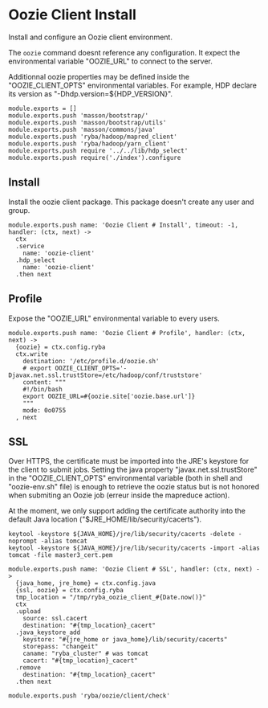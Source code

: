 
# Oozie Client Install

Install and configure an Oozie client environment.

The `oozie` command doesnt reference any configuration. It expect the
environmental variable "OOZIE_URL" to connect to the server.

Additionnal oozie properties may be defined inside the "OOZIE_CLIENT_OPTS"
environmental variables. For example, HDP declare its version as
"-Dhdp.version=${HDP_VERSION}".

    module.exports = []
    module.exports.push 'masson/bootstrap/'
    module.exports.push 'masson/bootstrap/utils'
    module.exports.push 'masson/commons/java'
    module.exports.push 'ryba/hadoop/mapred_client'
    module.exports.push 'ryba/hadoop/yarn_client'
    module.exports.push require '../../lib/hdp_select'
    module.exports.push require('./index').configure

## Install

Install the oozie client package. This package doesn't create any user and group.

    module.exports.push name: 'Oozie Client # Install', timeout: -1, handler: (ctx, next) ->
      ctx
      .service
        name: 'oozie-client'
      .hdp_select
        name: 'oozie-client'
      .then next

## Profile

Expose the "OOZIE_URL" environmental variable to every users.

    module.exports.push name: 'Oozie Client # Profile', handler: (ctx, next) ->
      {oozie} = ctx.config.ryba
      ctx.write
        destination: '/etc/profile.d/oozie.sh'
        # export OOZIE_CLIENT_OPTS='-Djavax.net.ssl.trustStore=/etc/hadoop/conf/truststore'
        content: """
        #!/bin/bash
        export OOZIE_URL=#{oozie.site['oozie.base.url']}
        """
        mode: 0o0755
      , next

## SSL

Over HTTPS, the certificate must be imported into the JRE's keystore for the
client to submit jobs. Setting the java property "javax.net.ssl.trustStore"
in the "OOZIE_CLIENT_OPTS" environmental variable (both in shell and
"oozie-env.sh" file) is enough to retrieve the oozie status but is not honored
when submiting an Oozie job (erreur inside the mapreduce action).

At the moment, we only support adding the certificate authority into the default
Java location ("$JRE_HOME/lib/security/cacerts").

```
keytool -keystore ${JAVA_HOME}/jre/lib/security/cacerts -delete -noprompt -alias tomcat
keytool -keystore ${JAVA_HOME}/jre/lib/security/cacerts -import -alias tomcat -file master3_cert.pem
```

    module.exports.push name: 'Oozie Client # SSL', handler: (ctx, next) ->
      {java_home, jre_home} = ctx.config.java
      {ssl, oozie} = ctx.config.ryba
      tmp_location = "/tmp/ryba_oozie_client_#{Date.now()}"
      ctx
      .upload
        source: ssl.cacert
        destination: "#{tmp_location}_cacert"
      .java_keystore_add
        keystore: "#{jre_home or java_home}/lib/security/cacerts"
        storepass: "changeit"
        caname: "ryba_cluster" # was tomcat
        cacert: "#{tmp_location}_cacert"
      .remove
        destination: "#{tmp_location}_cacert"
      .then next

    module.exports.push 'ryba/oozie/client/check'
